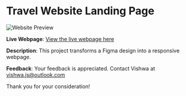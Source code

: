 # Travel Website Landing Page

![Website Preview](https://res.cloudinary.com/do7ntibpe/image/upload/v1698072711/travel-website-landing-page%20Figma%20design%20to%20the%20web.png)

**Live Webpage**: [View the live webpage here]([https://travel-landing-figma-vishwa.vercel.app/](https://travel-landing-figma-vishwa.vercel.app/))

**Description**: This project transforms a Figma design into a responsive webpage.

**Feedback**: Your feedback is appreciated. Contact Vishwa at vishwa.js@outlook.com

Thank you for your consideration!
